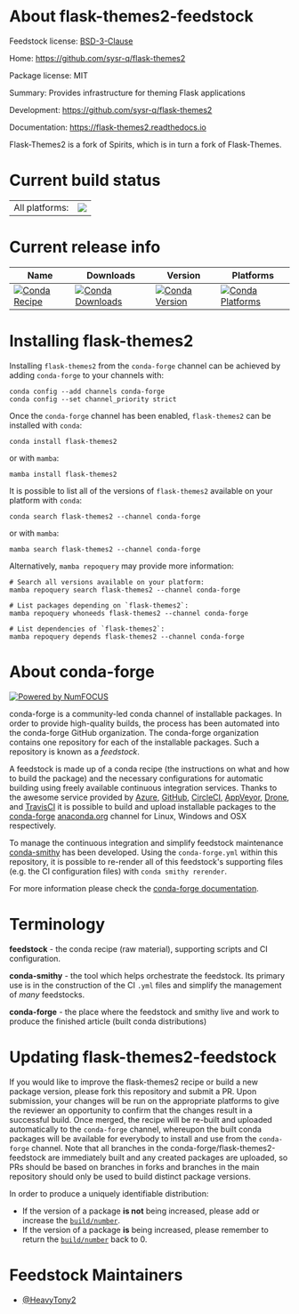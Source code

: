 About flask-themes2-feedstock
=============================

Feedstock license: [BSD-3-Clause](https://github.com/conda-forge/flask-themes2-feedstock/blob/main/LICENSE.txt)

Home: https://github.com/sysr-q/flask-themes2

Package license: MIT

Summary: Provides infrastructure for theming Flask applications

Development: https://github.com/sysr-q/flask-themes2

Documentation: https://flask-themes2.readthedocs.io

Flask-Themes2 is a fork of Spirits, which is in turn a fork of Flask-Themes.


Current build status
====================


<table><tr><td>All platforms:</td>
    <td>
      <a href="https://dev.azure.com/conda-forge/feedstock-builds/_build/latest?definitionId=16150&branchName=main">
        <img src="https://dev.azure.com/conda-forge/feedstock-builds/_apis/build/status/flask-themes2-feedstock?branchName=main">
      </a>
    </td>
  </tr>
</table>

Current release info
====================

| Name | Downloads | Version | Platforms |
| --- | --- | --- | --- |
| [![Conda Recipe](https://img.shields.io/badge/recipe-flask--themes2-green.svg)](https://anaconda.org/conda-forge/flask-themes2) | [![Conda Downloads](https://img.shields.io/conda/dn/conda-forge/flask-themes2.svg)](https://anaconda.org/conda-forge/flask-themes2) | [![Conda Version](https://img.shields.io/conda/vn/conda-forge/flask-themes2.svg)](https://anaconda.org/conda-forge/flask-themes2) | [![Conda Platforms](https://img.shields.io/conda/pn/conda-forge/flask-themes2.svg)](https://anaconda.org/conda-forge/flask-themes2) |

Installing flask-themes2
========================

Installing `flask-themes2` from the `conda-forge` channel can be achieved by adding `conda-forge` to your channels with:

```
conda config --add channels conda-forge
conda config --set channel_priority strict
```

Once the `conda-forge` channel has been enabled, `flask-themes2` can be installed with `conda`:

```
conda install flask-themes2
```

or with `mamba`:

```
mamba install flask-themes2
```

It is possible to list all of the versions of `flask-themes2` available on your platform with `conda`:

```
conda search flask-themes2 --channel conda-forge
```

or with `mamba`:

```
mamba search flask-themes2 --channel conda-forge
```

Alternatively, `mamba repoquery` may provide more information:

```
# Search all versions available on your platform:
mamba repoquery search flask-themes2 --channel conda-forge

# List packages depending on `flask-themes2`:
mamba repoquery whoneeds flask-themes2 --channel conda-forge

# List dependencies of `flask-themes2`:
mamba repoquery depends flask-themes2 --channel conda-forge
```


About conda-forge
=================

[![Powered by
NumFOCUS](https://img.shields.io/badge/powered%20by-NumFOCUS-orange.svg?style=flat&colorA=E1523D&colorB=007D8A)](https://numfocus.org)

conda-forge is a community-led conda channel of installable packages.
In order to provide high-quality builds, the process has been automated into the
conda-forge GitHub organization. The conda-forge organization contains one repository
for each of the installable packages. Such a repository is known as a *feedstock*.

A feedstock is made up of a conda recipe (the instructions on what and how to build
the package) and the necessary configurations for automatic building using freely
available continuous integration services. Thanks to the awesome service provided by
[Azure](https://azure.microsoft.com/en-us/services/devops/), [GitHub](https://github.com/),
[CircleCI](https://circleci.com/), [AppVeyor](https://www.appveyor.com/),
[Drone](https://cloud.drone.io/welcome), and [TravisCI](https://travis-ci.com/)
it is possible to build and upload installable packages to the
[conda-forge](https://anaconda.org/conda-forge) [anaconda.org](https://anaconda.org/)
channel for Linux, Windows and OSX respectively.

To manage the continuous integration and simplify feedstock maintenance
[conda-smithy](https://github.com/conda-forge/conda-smithy) has been developed.
Using the ``conda-forge.yml`` within this repository, it is possible to re-render all of
this feedstock's supporting files (e.g. the CI configuration files) with ``conda smithy rerender``.

For more information please check the [conda-forge documentation](https://conda-forge.org/docs/).

Terminology
===========

**feedstock** - the conda recipe (raw material), supporting scripts and CI configuration.

**conda-smithy** - the tool which helps orchestrate the feedstock.
                   Its primary use is in the construction of the CI ``.yml`` files
                   and simplify the management of *many* feedstocks.

**conda-forge** - the place where the feedstock and smithy live and work to
                  produce the finished article (built conda distributions)


Updating flask-themes2-feedstock
================================

If you would like to improve the flask-themes2 recipe or build a new
package version, please fork this repository and submit a PR. Upon submission,
your changes will be run on the appropriate platforms to give the reviewer an
opportunity to confirm that the changes result in a successful build. Once
merged, the recipe will be re-built and uploaded automatically to the
`conda-forge` channel, whereupon the built conda packages will be available for
everybody to install and use from the `conda-forge` channel.
Note that all branches in the conda-forge/flask-themes2-feedstock are
immediately built and any created packages are uploaded, so PRs should be based
on branches in forks and branches in the main repository should only be used to
build distinct package versions.

In order to produce a uniquely identifiable distribution:
 * If the version of a package **is not** being increased, please add or increase
   the [``build/number``](https://docs.conda.io/projects/conda-build/en/latest/resources/define-metadata.html#build-number-and-string).
 * If the version of a package **is** being increased, please remember to return
   the [``build/number``](https://docs.conda.io/projects/conda-build/en/latest/resources/define-metadata.html#build-number-and-string)
   back to 0.

Feedstock Maintainers
=====================

* [@HeavyTony2](https://github.com/HeavyTony2/)

